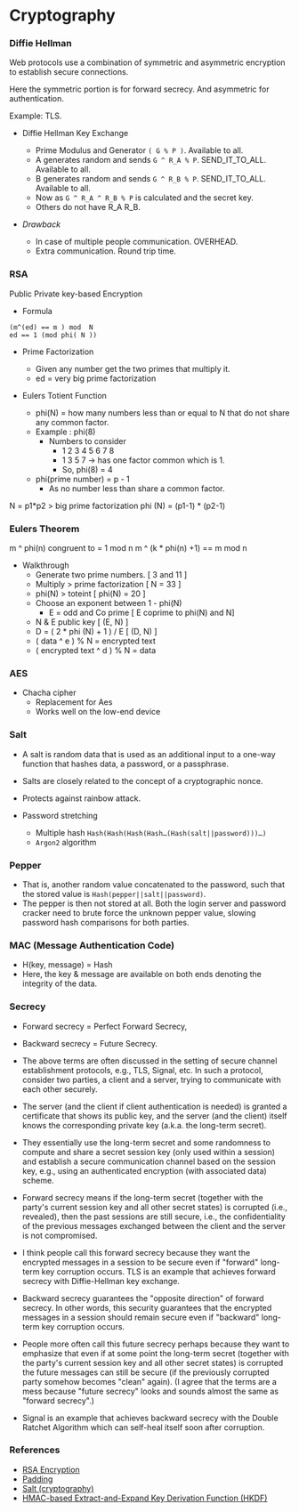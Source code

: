 # Cryptography

### Diffie Hellman

Web protocols use a combination of symmetric and asymmetric encryption to establish secure connections.

Here the symmetric portion is for forward secrecy. 
And asymmetric for authentication.

Example: TLS.

- Diffie Hellman Key Exchange
    - Prime Modulus and Generator `( G % P )`. Available to all.
    - A generates random and sends `G ^ R_A % P`. SEND_IT_TO_ALL. Available to all.
    - B generates random and sends `G ^ R_B % P`. 
 SEND_IT_TO_ALL. Available to all.
    - Now as `G ^ R_A ^ R_B % P` is calculated and the secret key.
    - Others do not have R_A R_B.

- *Drawback*
    - In case of multiple people communication. OVERHEAD.
    - Extra communication. Round trip time.

### RSA
Public Private key-based Encryption
- Formula

```
(m^(ed) == m ) mod  N
ed == 1 (mod phi( N ))
```

- Prime Factorization
    - Given any number get the two primes that multiply it. 
    - ed = very big prime factorization

- Eulers Totient Function

    - phi(N) = how many numbers less than or equal to N that do not share any common factor.
    - Example : phi(8)
        - Numbers to consider 
            - 1 2 3 4 5 6 7 8
            - 1 3 5 7 -> has one factor common which is 1.
            - So, phi(8) = 4
    - phi(prime number) = p - 1
        - As no number less than share a common factor.

N = p1*p2 > big prime factorization
phi (N) = (p1-1) * (p2-1)

### Eulers Theorem

m ^ phi(n) congruent to =  1 mod n
m ^ (k * phi(n)  +1)  ==  m mod n

- Walkthrough
    - Generate two prime numbers.           [ 3 and 11 ]
    - Multiply > prime factorization       [ N = 33 ]
    - phi(N) > toteint                     [ phi(N) = 20 ]
    - Choose an exponent between 1 - phi(N) 
        - E = odd and Co prime             [ E coprime to phi(N) and N]
    - N & E public key                     [ (E, N) ]
    - D = ( 2 * phi (N) + 1 ) / E          [ (D, N) ]
    - ( data ^ e ) % N = encrypted text    
    - ( encrypted text ^ d ) % N  = data

### AES

- Chacha cipher
    - Replacement for Aes
    - Works well on the low-end device


### Salt
- A salt is random data that is used as an additional input to a one-way function that hashes data, a password, or a passphrase.
- Salts are closely related to the concept of a cryptographic nonce.
- Protects against rainbow attack.

- Password stretching 
    - Multiple hash `Hash(Hash(Hash(Hash…(Hash(salt||password)))…)` 
    - `Argon2` algorithm

### Pepper
- That is, another random value concatenated to the password, such that the stored value is `Hash(pepper||salt||password)`. 
- The pepper is then not stored at all. Both the login server and password cracker need to brute force the unknown pepper value, slowing password hash comparisons for both parties.

### MAC (Message Authentication Code)
- H(key, message) = Hash
- Here, the key & message are available on both ends denoting the integrity of the data.

### Secrecy

- Forward secrecy = Perfect Forward Secrecy, 
- Backward secrecy = Future Secrecy.

- The above terms are often discussed in the setting of secure channel establishment protocols, e.g., TLS, Signal, etc. In such a protocol, consider two parties, a client and a server, trying to communicate with each other securely.

- The server (and the client if client authentication is needed) is granted a certificate that shows its public key, and the server (and the client) itself knows the corresponding private key (a.k.a. the long-term secret).

- They essentially use the long-term secret and some randomness to compute and share a secret session key (only used within a session) and establish a secure communication channel based on the session key, e.g., using an authenticated encryption (with associated data) scheme.

- Forward secrecy means if the long-term secret (together with the party's current session key and all other secret states) is corrupted (i.e., revealed), then the past sessions are still secure, i.e., the confidentiality of the previous messages exchanged between the client and the server is not compromised.

 - I think people call this forward secrecy because they want the encrypted messages in a session to be secure even if "forward" long-term key corruption occurs. TLS is an example that achieves forward secrecy with Diffie-Hellman key exchange.

- Backward secrecy guarantees the "opposite direction" of forward secrecy. In other words, this security guarantees that the encrypted messages in a session should remain secure even if "backward" long-term key corruption occurs. 

- People more often call this future secrecy perhaps because they want to emphasize that even if at some point the long-term secret (together with the party's current session key and all other secret states) is corrupted the future messages can still be secure (if the previously corrupted party somehow becomes "clean" again). (I agree that the terms are a mess because "future secrecy" looks and sounds almost the same as "forward secrecy".) 

- Signal is an example that achieves backward secrecy with the Double Ratchet Algorithm which can self-heal itself soon after corruption.


### References
- [RSA Encryption](https://www.khanacademy.org/computing/computer-science/cryptography/modern-crypt/v/rsa-encryption-part-4)
- [Padding](https://asecuritysite.com/encryption/padding)
- [Salt (cryptography)](https://en.wikipedia.org/wiki/Salt_(cryptography))
- [HMAC-based Extract-and-Expand Key Derivation Function (HKDF)](https://tools.ietf.org/html/rfc5869)